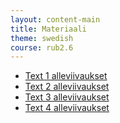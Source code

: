 ```yaml
---
layout: content-main
title: Materiaali
theme: swedish
course: rub2.6
---
```


- [Text 1 alleviivaukset](/media/rub2/text_1_alleviivaukset_oikeat.pdf)
- [Text 2 alleviivaukset](/media/rub2/text_2_alleviivaukset_oikeat.pdf)
- [Text 3 alleviivaukset](/media/rub2/text_3_alleviivaukset_oikeat.pdf)
- [Text 4 alleviivaukset](/media/rub2/text_4_alleviivaukset_oikeat.pdf)
